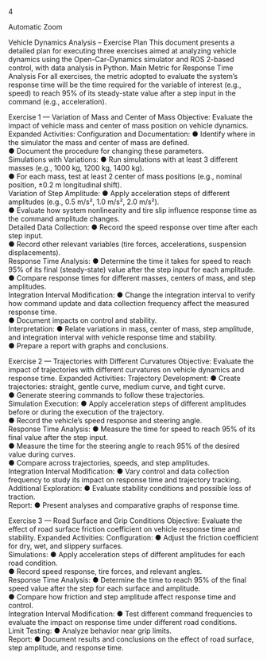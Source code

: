 
4

Automatic Zoom
 
Vehicle Dynamics Analysis – Exercise Plan 
This document presents a detailed plan for executing three exercises aimed at 
analyzing vehicle dynamics using the Open-Car-Dynamics simulator and ROS 2-based 
control, with data analysis in Python. 
Main Metric for Response Time Analysis 
 For all exercises, the metric adopted to evaluate the system’s response time will be the 
time required for the variable of interest (e.g., speed) to reach 95% of its steady-state 
value after a step input in the command (e.g., acceleration). 
 
Exercise 1 — Variation of Mass and Center of Mass 
Objective: 
 Evaluate the impact of vehicle mass and center of mass position on vehicle dynamics. 
Expanded Activities: 
Configuration and Documentation: 
●  Identify where in the simulator the mass and center of mass are defined.  
●  Document the procedure for changing these parameters.  
Simulations with Variations: 
●  Run simulations with at least 3 different masses (e.g., 1000 kg, 1200 kg, 1400 
kg).  
●  For each mass, test at least 2 center of mass positions (e.g., nominal position, 
±0.2 m longitudinal shift).  
Variation of Step Amplitude: 
●  Apply acceleration steps of different amplitudes (e.g., 0.5 m/s², 1.0 m/s², 2.0 
m/s²).  
●  Evaluate how system nonlinearity and tire slip influence response time as the 
command amplitude changes.  
Detailed Data Collection: 
●  Record the speed response over time after each step input.  
●  Record other relevant variables (tire forces, accelerations, suspension 
displacements).  
Response Time Analysis: 
●  Determine the time it takes for speed to reach 95% of its final (steady-state) 
value after the step input for each amplitude.  
●  Compare response times for different masses, centers of mass, and step 
amplitudes.  
Integration Interval Modification: 
●  Change the integration interval to verify how command update and data 
collection frequency affect the measured response time.  
●  Document impacts on control and stability.  
Interpretation: 
●  Relate variations in mass, center of mass, step amplitude, and integration 
interval with vehicle response time and stability.  
●  Prepare a report with graphs and conclusions.  
 
Exercise 2 — Trajectories with Different Curvatures 
Objective: 
 Evaluate the impact of trajectories with different curvatures on vehicle dynamics and 
response time. 
Expanded Activities: 
Trajectory Development: 
●  Create trajectories: straight, gentle curve, medium curve, and tight curve.  
●  Generate steering commands to follow these trajectories.  
Simulation Execution: 
●  Apply acceleration steps of different amplitudes before or during the execution of 
the trajectory.  
●  Record the vehicle’s speed response and steering angle.  
Response Time Analysis: 
●  Measure the time for speed to reach 95% of its final value after the step input.  
●  Measure the time for the steering angle to reach 95% of the desired value during 
curves.  
●  Compare across trajectories, speeds, and step amplitudes.  
Integration Interval Modification: 
●  Vary control and data collection frequency to study its impact on response time 
and trajectory tracking.  
Additional Exploration: 
●  Evaluate stability conditions and possible loss of traction.  
Report: 
●  Present analyses and comparative graphs of response time.  
 
Exercise 3 — Road Surface and Grip Conditions 
Objective: 
 Evaluate the effect of road surface friction coefficient on vehicle response time and 
stability. 
Expanded Activities: 
Configuration: 
●  Adjust the friction coefficient for dry, wet, and slippery surfaces.  
Simulations: 
●  Apply acceleration steps of different amplitudes for each road condition.  
●  Record speed response, tire forces, and relevant angles.  
Response Time Analysis: 
●  Determine the time to reach 95% of the final speed value after the step for each 
surface and amplitude.  
●  Compare how friction and step amplitude affect response time and control.  
Integration Interval Modification: 
●  Test different command frequencies to evaluate the impact on response time 
under different road conditions.  
Limit Testing: 
●  Analyze behavior near grip limits.  
Report: 
●  Document results and conclusions on the effect of road surface, step amplitude, 
and response time.  
 